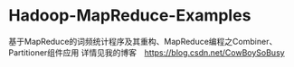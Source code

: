 # Hadoop-MapReduce-Examples
基于MapReduce的词频统计程序及其重构、MapReduce编程之Combiner、Partitioner组件应用
详情见我的博客　https://blog.csdn.net/CowBoySoBusy
